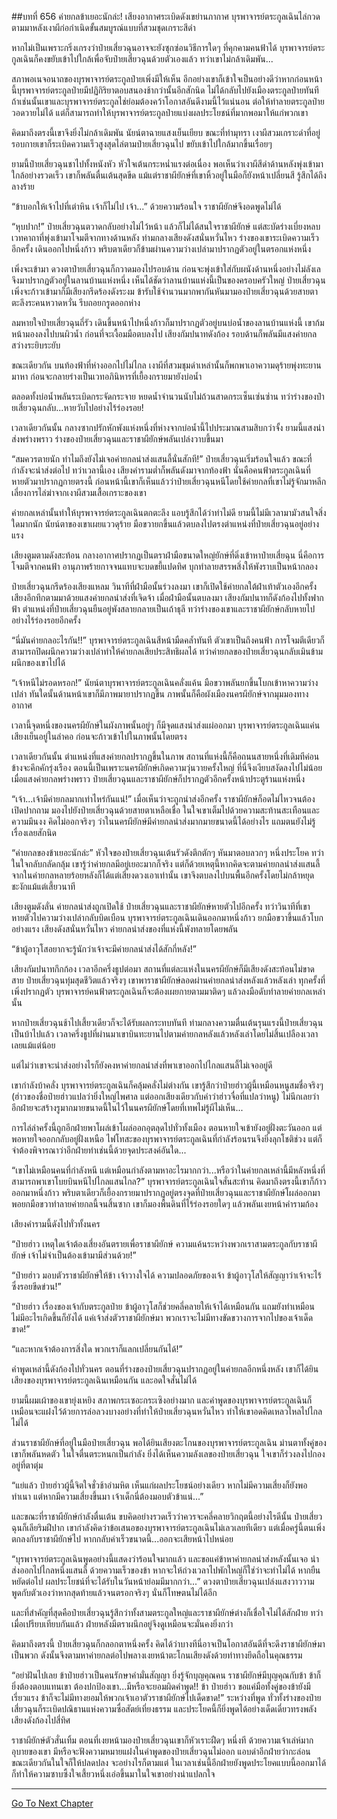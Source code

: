 ##บทที่ 656 ค่ายกลข้าเยอะนักล่ะ!
เสียงอากาศระเบิดดังเขย่านภากาศ บุรพาจารย์ตระกูลเฉินไล่กวดตามมาหลังเงาผีก่อกำเนิดขั้นสมบูรณ์แบบที่สวมชุดเกราะสีดำ

หากไม่เป็นเพราะกริ่งเกรงว่าป๋ายเสี่ยวฉุนอาจจะยังซุกซ่อนวิธีการใดๆ ที่คุกคามคนฟ้าได้ บุรพาจารย์ตระกูลเฉินก็คงขยับเข้าไปใกล้เพื่อจับป๋ายเสี่ยวฉุนด้วยตัวเองแล้ว ทว่าเขาไม่กล้าเดิมพัน...

สภาพอเนจอนาถของบุรพาจารย์ตระกูลป๋ายเพิ่งมีให้เห็น อีกอย่างเขาก็เข้าใจเป็นอย่างดีว่าหากก่อนหน้านี้บุรพาจารย์ตระกูลป๋ายมีปฏิกิริยาตอบสนองช้ากว่านั้นอีกสักนิด ไม่ได้กลับไปยังเมืองตระกูลป๋ายทันที ถ้าเช่นนั้นเขาและบุรพาจารย์ตระกูลไช่ย่อมต้องคว้าโอกาสอันดีงามนี้ไว้แน่นอน ต่อให้ทำลายตระกูลป๋ายวอดวายไม่ได้ แต่ก็สามารถทำให้บุรพาจารย์ตระกูลป๋ายแบ่งผลประโยชน์ที่มากพอมาให้แก่พวกเขา

คิดมาถึงตรงนี้เขาจึงยิ่งไม่กล้าเดิมพัน นัยน์ตาฉายแสงเย็นเยียบ ขณะที่ทำมุทรา เงาผีสวมเกราะดำที่อยู่รอบกายเขาก็ระเบิดความเร็วสูงสุดไล่ตามป๋ายเสี่ยวฉุนไป ขยับเข้าไปใกล้มากขึ้นเรื่อยๆ

ยามนี้ป๋ายเสี่ยวฉุนชาไปทั้งหนังหัว หัวใจเต้นกระหน่ำแรงต่อเนื่อง พอเห็นว่าเงาผีสีดำด้านหลังพุ่งเข้ามาใกล้อย่างรวดเร็ว เขาก็พลันตื่นเต้นสุดขีด แม้แต่ราชาผียักษ์ที่เขาหิ้วอยู่ในมือก็ยังหน้าเปลี่ยนสี รู้สึกได้ถึงลางร้าย

“ข้าบอกให้เจ้าไปที่เต่าหิน เจ้าก็ไม่ไป เจ้า...” ด้วยความร้อนใจ ราชาผียักษ์จึงอดพูดไม่ได้

“หุบปาก!” ป๋ายเสี่ยวฉุนตวาดกลับอย่างไม่ไว้หน้า แล้วก็ไม่ได้สนใจราชาผียักษ์ แต่สะบัดร่างเบี่ยงหลบเวทคาถาที่พุ่งเข้ามาโจมตีจากทางด้านหลัง ท่ามกลางเสียงดังสนั่นหวั่นไหว ร่างของเขาระเบิดความเร็วอีกครั้ง เดินออกไปหนึ่งก้าว พริบตาเดียวก็ข้ามผ่านความว่างเปล่ามาปรากฏตัวอยู่ในตรอกแห่งหนึ่ง

เพิ่งจะเข้ามา ดวงตาป๋ายเสี่ยวฉุนก็กวาดมองไปรอบด้าน ก่อนจะพุ่งเข้าใส่กับผนังด้านหนึ่งอย่างไม่ลังเลจึงมาปรากฏตัวอยู่ในลานบ้านแห่งหนึ่ง เห็นได้ชัดว่าลานบ้านแห่งนี้เป็นของครอบครัวใหญ่ ป๋ายเสี่ยวฉุนเพิ่งจะก้าวเข้ามาก็มีเสียงกรีดร้องดังระงม ข้ารับใช้จำนวนมากพากันหันมามองป๋ายเสี่ยวฉุนด้วยสายตาตะลึงระคนหวาดหวั่น รีบถอยกรูดออกห่าง

ลมหายใจป๋ายเสี่ยวฉุนถี่รัว เดินขึ้นหน้าไปหนึ่งก้าวก็มาปรากฏตัวอยู่บนบ่อน้ำของลานบ้านแห่งนี้ เขาก้มหน้ามองลงไปบนผิวน้ำ ก่อนที่จะเงื้อมมือตบลงไป เสียงกัมปนาทดังก้อง รอบด้านก็พลันมีแสงค่ายกลสว่างระยิบระยับ

ขณะเดียวกัน บนท้องฟ้าที่ห่างออกไปไม่ไกล เงาผีที่สวมชุมดำเหล่านั้นก็พกพาเอาความดุร้ายพุ่งทะยานมาหา ก่อนจะกลายร่างเป็นเวทอภินิหารที่เยื้องกรายมายังบ่อน้ำ

ตลอดทั้งบ่อน้ำพลันระเบิดกระจัดกระจาย หยดน้ำจำนวนนับไม่ถ้วนสาดกระเซ็นเซ่นซ่าน ทว่าร่างของป๋ายเสี่ยวฉุนกลับ...หายวับไปอย่างไร้ร่องรอย!

เวลาเดียวกันนั้น กลางซากปรักหักพังแห่งหนึ่งที่ห่างจากบ่อน้ำนี้ไปประมาณสามสิบกว่าจั้ง ยามนี้แสงนำส่งพร่างพราว ร่างของป๋ายเสี่ยวฉุนและราชาผียักษ์พลันเปล่งวาบขึ้นมา

“สมควรตายนัก ทำไมถึงยังไม่เจอค่ายกลนำส่งแสนลี้นั่นสักที!” ป๋ายเสี่ยวฉุนเริ่มร้อนใจแล้ว ขณะที่กำลังจะนำส่งต่อไป ทว่าเวลานี้เอง เสียงคำรามต่ำก็พลันดังมาจากท้องฟ้า นั่นคือคนฟ้าตระกูลเฉินที่หายตัวมาปรากฏกายตรงนี้ ก่อนหน้านี้เขาก็เห็นแล้วว่าป๋ายเสี่ยวฉุนหนีโดยใช้ค่ายกลที่เขาไม่รู้จักมาหลีกเลี่ยงการไล่ฆ่าจากเงาผีสวมเสื้อเกราะของเขา

ค่ายกลเหล่านั้นทำให้บุรพาจารย์ตระกูลเฉินตกตะลึง แอบรู้สึกได้ว่าท่าไม่ดี ยามนี้ไม่มีเวลามามัวสนใจสิ่งใดมากนัก นัยน์ตาของเขาเผยแววดุร้าย มือขวายกขึ้นแล้วตบลงไปตรงตำแหน่งที่ป๋ายเสี่ยวฉุนอยู่อย่างแรง

เสียงตูมตามดังสะท้อน กลางอากาศปรากฏเป็นตราฝ่ามือขนาดใหญ่ยักษ์ที่ดิ่งเข้าหาป๋ายเสี่ยฉุน นี่คือการโจมตีจากคนฟ้า อานุภาพร้ายกาจจนแทบจะบดขยี้แปดทิศ บุกทำลายสรรพสิ่งให้พังราบเป็นหน้ากลอง

ป๋ายเสี่ยวฉุนกรีดร้องเสียงแหลม วินาทีที่ฝ่ามือนั้นร่วงลงมา เขาก็เปิดใช้ค่ายกลใต้ฝ่าเท้าตัวเองอีกครั้ง เสียงอึกทึกตามมาด้วยแสงค่ายกลนำส่งที่เจิดจ้า เมื่อฝ่ามือนั้นตบลงมา เสียงกัมปนาทก็ดังก้องไปทั้งฟากฟ้า ตำแหน่งที่ป๋ายเสี่ยวฉุนยืนอยู่พังสลายกลายเป็นเถ้าธุลี ทว่าร่างของเขาและราชาผียักษ์กลับหายไปอย่างไร้ร่องรอยอีกครั้ง

“นี่มันค่ายกลอะไรกัน!!” บุรพาจารย์ตระกูลเฉินสีหน้ามืดคล้ำทันที ตัวเขาเป็นถึงคนฟ้า การโจมตีเดียวก็สามารถปิดผนึกความว่างเปล่าทำให้ค่ายกลเสียประสิทธิผลได้ ทว่าค่ายกลของป๋ายเสี่ยวฉุนกลับเมินข้ามผนึกของเขาไปได้

“เจ้าหนีไม่รอดหรอก!” นัยน์ตาบุรพาจารย์ตระกูลเฉินคลั่งแค้น มือขวาพลันยกขึ้นโบกเข้าหาความว่างเปล่า ทันใดนั้นด้านหน้าเขาก็มีภาพมายาปรากฏขึ้น ภาพนั้นก็คือผังเมืองนครผียักษ์จากมุมมองทางอากาศ

เวลานี้จุดหนึ่งของนครผียักษ์ในผังภาพนั้นอยู่ๆ ก็มีจุดแสงนำส่งแผ่ออกมา บุรพาจารย์ตระกูลเฉินแค่นเสียงเย็นอยู่ในลำคอ ก่อนจะก้าวเข้าไปในภาพนั้นโดยตรง

เวลาเดียวกันนั้น ตำแหน่งที่แสงค่ายกลปรากฏขึ้นในภาพ สถานที่แห่งนี้ก็คือถนนสายหนึ่งที่เดิมทีค่อนข้างจะคึกคักรุ่งเรือง ตอนนี้เป็นเพราะนครผียักษ์เกิดความวุ่นวายครั้งใหญ่ ที่นี่จึงเงียบสงัดลงไปไม่น้อย เมื่อแสงค่ายกลพร่างพราว ป๋ายเสี่ยวฉุนและราชาผียักษ์ก็ปรากฏตัวอีกครั้งหน้าประตูร้านแห่งหนึ่ง

“เจ้า...เจ้ามีค่ายกลมากเท่าไหร่กันแน่!” เมื่อเห็นว่าจะถูกนำส่งอีกครั้ง ราชาผียักษ์ก็อดไม่ไหวจนต้องเปิดปากถาม มองไปยังป๋ายเสี่ยวฉุนด้วยสายตาเหลือเชื่อ ในใจเขาเต็มไปด้วยความสะท้านสะเทือนและความมึนงง คิดไม่ออกจริงๆ ว่าในนครผียักษ์มีค่ายกลนำส่งมากมายขนาดนี้ได้อย่างไร แถมตนยังไม่รู้เรื่องเลยสักนิด

“ค่ายกลของข้าเยอะนักล่ะ” หัวใจของป๋ายเสี่ยวฉุนเต้นรัวดังตึกตักๆ หันมาตอบลวกๆ หนึ่งประโยค ทว่าในใจกลับกลัดกลุ้ม เขารู้ว่าค่ายกลมีอยู่เยอะมากก็จริง แต่ก็ด้วยเหตุนี้หากคิดจะตามค่ายกลนำส่งแสนลี้จากในค่ายกลหลายร้อยหลังก็ได้แต่เสี่ยงดวงเอาเท่านั้น เขาจึงตบลงไปบนพื้นอีกครั้งโดยไม่กล้าหยุดชะงักแม้แต่เสี้ยวนาที

เสียงตูมดังลั่น ค่ายกลนำส่งถูกเปิดใช้ ป๋ายเสี่ยวฉุนและราชาผียักษ์หายตัวไปอีกครั้ง ทว่าวินาทีที่เขาหายตัวไปความว่างเปล่ากลับบิดเบือน บุรพาจารย์ตระกูลเฉินเดินออกมาหนึ่งก้าว ยกมือขวาขึ้นแล้วโบกอย่างแรง เสียงดังสนั่นหวั่นไหว ค่ายกลนำส่งของที่แห่งนี้พังทลายโดยพลัน

“ข้าผู้อาวุโสอยากจะรู้นักว่าเจ้าจะมีค่ายกลนำส่งได้สักกี่หลัง!”

เสียงกัมปนาทกึกก้อง เวลาอีกครึ่งธูปต่อมา สถานที่แต่ละแห่งในนครผียักษ์ก็มีเสียงดังสะท้อนไม่ขาดสาย ป๋ายเสี่ยวฉุนทุ่มสุดชีวิตแล้วจริงๆ เขาพาราชาผียักษ์ลอดผ่านค่ายกลนำส่งหลังแล้วหลังเล่า ทุกครั้งที่เพิ่งปรากฏตัว บุรพาจารย์คนฟ้าตระกูลเฉินก็จะต้องเผยกายตามมาติดๆ แล้วลงมือดับทำลายค่ายกลเหล่านั้น

หากป๋ายเสี่ยวฉุนช้าไปเสี้ยวเดียวก็จะได้รับผลกระทบทันที ท่ามกลางความตื่นเต้นรุนแรงนี้ป๋ายเสี่ยวฉุนเป็นบ้าไปแล้ว เวลาครึ่งธูปที่ผ่านมาเขาบินทะยานไปตามค่ายกลหลังแล้วหลังเล่าโดยไม่สิ้นเปลืองเวลาเลยแม้แต่น้อย

แต่ไม่ว่าเขาจะนำส่งอย่างไรก็ยังคงหาค่ายกลนำส่งที่พาเขาออกไปไกลแสนลี้ไม่เจออยู่ดี

เขากำลังบ้าคลั่ง บุรพาจารย์ตระกูลเฉินก็คลุ้มคลั่งไม่ต่างกัน เขารู้สึกว่าป๋ายฮ่าวผู้นี้เหมือนหนูสมชื่อจริงๆ (ฮ่าวของชื่อป๋ายฮ่าวแปลว่ายิ่งใหญ่ไพศาล แต่ออกเสียงเดียวกับคำว่าฮ่าวจื่อที่แปลว่าหนู) ไม่นึกเลยว่าอีกฝ่ายจะสร้างรูมากมายขนาดนี้ในไว้ในนครผียักษ์โดยที่เทพไม่รู้ผีไม่เห็น...

การไล่ล่าครั้งนี้ถูกอีกฝ่ายพาโผล่เข้าโผล่ออกอุตลุดไปทั่วทั้งเมือง ตอนหายใจเข้ายังอยู่ฝั่งตะวันออก แต่พอหายใจออกกลับอยู่ฝั่งเหนือ ไฟโทสะของบุรพาจารย์ตระกูลเฉินที่กำลังร้อนรนจึงยิ่งลุกโชติช่วง แต่ก็จำต้องพิจารณาว่าอีกฝ่ายทำเช่นนี้ด้วยจุดประสงค์อันใด...

“เขาไม่เหมือนคนที่กำลังหนี แต่เหมือนกำลังตามหาอะไรมากกว่า...หรือว่าในค่ายกลเหล่านี้มีหลังหนึ่งที่สามารถพาเขาโบยบินหนีไปไกลแสนไกล?” บุรพาจารย์ตระกูลเฉินใจสั่นสะท้าน คิดมาถึงตรงนี้เขาก็ก้าวออกมาหนึ่งก้าว พริบตาเดียวก็เยื้องกรายมาปรากฏอยู่ตรงจุดที่ป๋ายเสี่ยวฉุนและราชาผียักษ์โผล่ออกมา พอยกมือขวาทำลายค่ายกลนี้จนสิ้นซาก เขาก็มองพื้นดินที่ไร้ร่องรอยใดๆ แล้วพลันเงยหน้าคำรามก้อง

เสียงคำรามนี้ดังไปทั่วทั้งนคร

“ป๋ายฮ่าว เหตุใดเจ้าต้องเสี่ยงอันตรายเพื่อราชาผียักษ์ ความแค้นระหว่างพวกเราสามตระกูลกับราชาผียักษ์ เจ้าไม่จำเป็นต้องเข้ามามีส่วนด้วย!”

“ป๋ายฮ่าว มอบตัวราชาผียักษ์ให้ข้า เจ้าวางใจได้ ความปลอดภัยของเจ้า ข้าผู้อาวุโสให้สัญญาว่าเจ้าจะไร้ซึ่งรอยขีดข่วน!”

“ป๋ายฮ่าว เรื่องของเจ้ากับตระกูลป๋าย ข้าผู้อาวุโสก็ช่วยคลี่คลายให้เจ้าได้เหมือนกัน แถมยังทำเหมือนไม่มีอะไรเกิดขึ้นก็ยังได้ แค่เจ้าส่งตัวราชาผียักษ์มา พวกเราจะไม่มีทางขัดขวางการจากไปของเจ้าเด็ดขาด!”

“และหากเจ้าต้องการสิ่งใด พวกเราก็แลกเปลี่ยนกันได้!”

คำพูดเหล่านี้ดังก้องไปทั่วนคร ตอนที่ร่างของป๋ายเสี่ยวฉุนปรากฏอยู่ในค่ายกลอีกหนึ่งหลัง เขาก็ได้ยินเสียงของบุรพาจารย์ตระกูลเฉินเหมือนกัน และอดใจสั่นไม่ได้

ยามนี้ผมเผ้าของเขายุ่งเหยิง สภาพกระเซอะกระเซิงอย่างมาก และคำพูดของบุรพาจารย์ตระกูลเฉินก็เหมือนจะแฝงไว้ด้วยการล่อลวงบางอย่างที่ทำให้ป๋ายเสี่ยวฉุนหวั่นไหว ทำให้เขาอดคิดเหลวไหลไปไกลไม่ได้

ส่วนราชาผียักษ์ที่อยู่ในมือป๋ายเสี่ยวฉุน พอได้ยินเสียงตะโกนของบุรพาจารย์ตระกูลเฉิน ม่านตาทั้งคู่ของเขาก็พลันหดตัว ในใจตื่นตระหนกเป็นกำลัง ยิ่งได้เห็นความลังเลของป๋ายเสี่ยวฉุน ใจเขาก็ร่วงลงไปกองอยู่ที่ตาตุ่ม

“แย่แล้ว ป๋ายฮ่าวผู้นี้จิตใจชั่วช้าอำมหิต เห็นแก่ผลประโยชน์อย่างเดียว หากไม่มีความเสี่ยงก็ยังพอทำเนา แต่หากมีความเสี่ยงขึ้นมา เจ้าเด็กนี่ต้องมอบตัวข้าแน่...”

และขณะที่ราชาผียักษ์กำลังตื่นเต้น ขบคิดอย่างรวดเร็วว่าควรจะคลี่คลายวิกฤตนี้อย่างไรดีนั้น ป๋ายเสี่ยวฉุนก็เลียริมฝีปาก เขากำลังคิดว่าข้อเสนอของบุรพาจารย์ตระกูลเฉินไม่เลวเลยทีเดียว แต่เมื่อครู่นี้ตนเพิ่งตกลงกับราชาผียักษ์ไป หากกลับคำเร็วขนาดนี้...ออกจะเสียหน้าไปหน่อย

“บุรพาจารย์ตระกูลเฉินพูดอย่างนี้แสดงว่าร้อนใจมากแล้ว และขอแค่ข้าหาค่ายกลนำส่งหลังนั้นเจอ นำส่งออกไปไกลหนึ่งแสนลี้ ด้วยความเร็วของข้า หากจะให้ถ่วงเวลาไปพักใหญ่ก็ใช่ว่าจะทำไม่ได้ หากยืนหยัดต่อไป ผลประโยชน์ที่จะได้รับในวันหน้าย่อมมีมากกว่า...” ดวงตาป๋ายเสี่ยวฉุนเปล่งแสงวาววาม พูดกับตัวเองว่าหากสุดท้ายแล้วจนตรอกจริงๆ นั่นก็โทษตนไม่ได้อีก

และที่สำคัญที่สุดคือป๋ายเสี่ยวฉุนรู้สึกว่าทั้งสามตระกูลใหญ่และราชาผียักษ์ต่างก็เชื่อใจไม่ได้สักฝ่าย ทว่าเมื่อเปรียบเทียบกันแล้ว ฝ่ายหลังมีตราผนึกอยู่จึงดูเหมือนจะมั่นคงยิ่งกว่า

คิดมาถึงตรงนี้ ป๋ายเสี่ยวฉุนก็กลอกตาหนึ่งครั้ง คิดได้ว่าบางทีนี่อาจเป็นโอกาสอันดีที่จะดึงราชาผียักษ์มาเป็นพวก ดังนั้นจึงตามหาค่ายกลต่อไปพลางเงยหน้าตะโกนเสียงดังด้วยท่าทางยึดถือในคุณธรรม

“อย่าฝันไปเลย ข้าป๋ายฮ่าวเป็นคนรักษาคำมั่นสัญญา ยิ่งรู้จักบุญคุณคน ราชาผียักษ์มีบุญคุณกับข้า ข้าก็ยิ่งต้องตอบแทนเขา ต้องปกป้องเขา...มีหรือจะยอมผิดคำพูด!! ข้า ป๋ายฮ่าว ขอแค่มือทั้งคู่ของข้ายังมีเรี่ยวแรง ข้าก็จะไม่มีทางยอมให้พวกเจ้าเอาตัวราชาผียักษ์ไปเด็ดขาด!” ระหว่างที่พูด ทั่วทั้งร่างของป๋ายเสี่ยวฉุนก็ระเบิดปณิธานแห่งความซื่อสัตย์เที่ยงธรรม และประโยคนี้ก็ยิ่งพูดได้อย่างเด็ดเดี่ยวทรงพลัง เสียงดังก้องไปสี่ทิศ

ราชาผียักษ์ตัวสั่นเทิ้ม ตอนที่เงยหน้ามองป๋ายเสี่ยวฉุนเขาก็หัวเราะฝืดๆ หนึ่งที ด้วยความเจ้าเล่ห์มากอุบายของเขา มีหรือจะฟังความหมายแฝงในคำพูดของป๋ายเสี่ยวฉุนไม่ออก แอบด่าอีกฝ่ายว่ากะล่อน ขณะเดียวกันในใจก็ให้ปลดปลง จะอย่างไรก็ตามแต่ ในเวลาเช่นนี้อีกฝ่ายยังพูดประโยคแบบนี้ออกมาได้ก็ทำให้ความซาบซึ้งใจเสี้ยวหนึ่งเอ่อขึ้นมาในใจเขาอย่างน่าแปลกใจ


------


[Go To Next Chapter]( ./94.md)